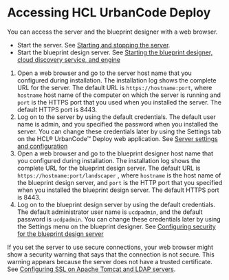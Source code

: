 # Accessing HCL UrbanCode Deploy

You can access the server and the blueprint designer with a web browser.

-   Start the server. See [Starting and stopping the server](run_server.md).
-   Start the blueprint design server. See [Starting the blueprint designer, cloud discovery service, and engine](start_patterns.md#)

1.   Open a web browser and go to the server host name that you configured during installation. The installation log shows the complete URL for the server. The default URL is `https://hostname:port`, where `hostname` host name of the computer on which the server is running and `port` is the HTTPS port that you used when you installed the server. The default HTTPS port is 8443.
2.   Log on to the server by using the default credentials. The default user name is admin, and you specified the password when you installed the server. You can change these credentials later by using the Settings tab on the HCL® UrbanCode™ Deploy web application. See [Server settings and configuration](../../com.udeploy.doc/topics/settings_ch.md) 
3.   Open a web browser and go to the blueprint designer host name that you configured during installation. The installation log shows the complete URL for the blueprint design server. The default URL is `https://hostname:port/landscaper` , where `hostname` is the host name of the blueprint design server, and `port` is the HTTP port that you specified when you installed the blueprint design server. The default HTTPS port is 8443.
4.   Log on to the blueprint design server by using the default credentials. The default administrator user name is `ucdpadmin`, and the default password is `ucdpadmin`. You can change these credentials later by using the Settings menu on the blueprint designer. See [Configuring security for the blueprint design server](../../com.udeploy.admin.doc/topics/security_ov.md) 

If you set the server to use secure connections, your web browser might show a security warning that says that the connection is not secure. This warning appears because the server does not have a trusted certificate. See [Configuring SSL on Apache Tomcat and LDAP servers](../../com.udeploy.doc/topics/ssl_config.md).

